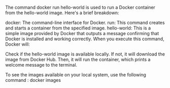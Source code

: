 The command docker run hello-world is used to run a Docker container from the hello-world image. Here's a brief breakdown:

docker: The command-line interface for Docker.
run: This command creates and starts a container from the specified image.
hello-world: This is a simple image provided by Docker that outputs a message confirming that Docker is installed and working correctly.
When you execute this command, Docker will:

Check if the hello-world image is available locally.
If not, it will download the image from Docker Hub.
Then, it will run the container, which prints a welcome message to the terminal.

To see the images available on your local system, use the following command : docker images